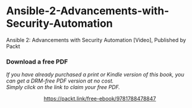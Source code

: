 # Ansible-2-Advancements-with-Security-Automation
Ansible 2: Advancements with Security Automation [Video], Published by Packt
### Download a free PDF

 <i>If you have already purchased a print or Kindle version of this book, you can get a DRM-free PDF version at no cost.<br>Simply click on the link to claim your free PDF.</i>
<p align="center"> <a href="https://packt.link/free-ebook/9781788478847">https://packt.link/free-ebook/9781788478847 </a> </p>